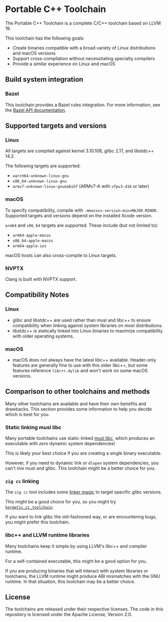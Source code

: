 # Portable C++ Toolchain

The Portable C++ Toolchain is a complete C/C++ toolchain based on LLVM 19.

This toolchain has the following goals:
* Create binaries compatible with a broad variety of Linux distributions and macOS versions
* Support cross-compilation without necessitating specialty compilers
* Provide a similar experience on Linux and macOS

## Build system integration
### Bazel

This toolchain provides a Bazel rules integration.
For more information, see the [Bazel API documentation](bazel).

## Supported targets and versions

### Linux

All targets are compiled against kernel 3.10.108, glibc 2.17, and libstdc++ 14.2.

The following targets are supported:
* `aarch64-unknown-linux-gnu`
* `x86_64-unknown-linux-gnu`
* `armv7-unknown-linux-gnueabihf` (ARMv7-A with `vfpv3-d16` or later)

### macOS

To specify compatibility, compile with `-mmacosx-version-min=MAJOR.MINOR`. Supported targets and versions depend on the installed Xcode version.

`arm64` and `x86_64` targets are supported. These include (but not limited to):
* `arm64-apple-macos`
* `x86_64-apple-macos`
* `arm64-apple-ios`

macOS hosts can also cross-compile to Linux targets.

### NVPTX

Clang is built with NVPTX support.

## Compatibility Notes

### Linux
* glibc and libstdc++ are used rather than musl and libc++ to ensure compatibility when linking against system libraries on most distributions.
* libstdc++ is statically linked into Linux binaries to maximize compatibility with older operating systems.

### macOS
* macOS does not always have the latest libc++ available. Header-only features are generally fine to use with this older libc++, but some features reference `libc++.dylib` and won't work on some macOS versions.

## Comparison to other toolchains and methods

Many other toolchains are available and have their own benefits and drawbacks. This section provides some information to help you decide which is best for you.

### Static linking musl libc

Many portable toolchains use static-linked [musl libc](https://musl.libc.org/), which produces an executable with _zero_ dynamic system dependencies!

This is likely your best choice if you are creating a single binary executable.

However, if you need to dynamic link or `dlopen` system dependencies, you can't mix musl and glibc. This toolchain might be a better choice for you.

### `zig cc` linking

The `zig cc` tool includes some [linker magic](https://andrewkelley.me/post/zig-cc-powerful-drop-in-replacement-gcc-clang.html) to target specific glibc versions.

This might be a good choice for you, so you might try [`hermetic_cc_toolchain`](https://github.com/uber/hermetic_cc_toolchain).

If you want to link glibc the old-fashioned way, or are encountering bugs, you might prefer this toolchain.

### libc++ and LLVM runtime libraries

Many toolchains keep it simple by using LLVM's libc++ and compiler runtime.

For a self-contained executable, this might be a good option for you.

If you are producing binaries that will interact with system libraries or toolchains, the LLVM runtime might produce ABI mismatches with the GNU runtime. In that situation, this toolchain may be a better choice.

## License

The toolchains are released under their respective licenses. The code in this repository is licensed under the Apache License, Version 2.0.
